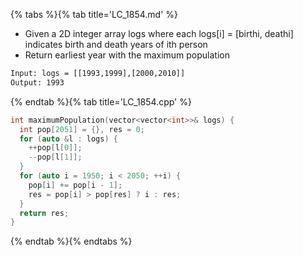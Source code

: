 {% tabs %}{% tab title='LC_1854.md' %}

* Given a 2D integer array logs where each logs[i] = [birthi, deathi] indicates birth and death years of ith person
* Return earliest year with the maximum population

```txt
Input: logs = [[1993,1999],[2000,2010]]
Output: 1993
```

{% endtab %}{% tab title='LC_1854.cpp' %}

```cpp
int maximumPopulation(vector<vector<int>>& logs) {
  int pop[2051] = {}, res = 0;
  for (auto &l : logs) {
    ++pop[l[0]];
    --pop[l[1]];
  }
  for (auto i = 1950; i < 2050; ++i) {
    pop[i] += pop[i - 1];
    res = pop[i] > pop[res] ? i : res;
  }
  return res;
}
```

{% endtab %}{% endtabs %}
